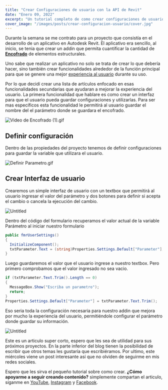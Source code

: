 ```yaml
---
title: "Crear Configuraciones de usuario con la API de Revit"
date: "Enero 09, 2022"
excerpt: "Un tutorial completo de como crear configuraciones de usuario."
cover_image: "/images/posts/crear-configuracion-usuario/cover.jpg"
---
```


Durante la semana se me contrato para un proyecto que consistía en el desarrollo de un aplicativo en Autodesk Revit. El aplicativo era sencillo, al inicio, se tenia que crear un addin que permita cuantificar la cantidad de **[Encofrado](https://es.wikipedia.org/wiki/Encofrado)** de elementos estructurales.

Uno sabe que realizar un aplicativo no solo se trata de crear lo que debería hacer, sino también crear funcionalidades alrededor de la función principal para que se genere una mejor [experiencia al usuario](https://es.wikipedia.org/wiki/Experiencia_de_usuario) durante su uso.

Por lo que decidí crear una lista de artículos enfocado en esas funcionalidades secundarias que ayudaran a mejorar la experiencia del usuario. La primera funcionalidad que hablare es como crear un interfaz para que el usuario pueda guardar configuraciones y utilizarlas. Para ser mas específicos esta funcionalidad le permitirá al usuario guardar el nombre del el parámetro donde se guardara el encofrado.

![Video de Encofrado (1).gif](/images/posts/crear-configuracion-usuario/video-encofrado.gif)

## Definir configuración

Dentro de las propiedades del proyecto tenemos de definir configuraciones para guardar la variable que utilizara el usuario.

![Definir Parametro.gif](/images/posts/crear-configuracion-usuario/definir-parametro.gif)

## Crear Interfaz de usuario

Crearemos un simple interfaz de usuario con un textbox que permitirá al usuario ingresar el valor del parámetro y dos botones para definir si acepta el cambio o cancela la ejecución del cambio.

![Untitled](/images/posts/crear-configuracion-usuario/user-interface.png)

Dentro del código del formulario recuperamos el valor actual de la variable Parámetro al iniciar nuestro formulario

```csharp
public fmrUserSettings()
{
  InitializeComponent();
  txtParameter.Text = (string)Properties.Settings.Default["Parameter"];
}
```

Luego guardaremos el valor que el usuario ingrese a nuestro textbox. Pero primero comprobamos que el valor ingresado no sea vacio.

```csharp
if (txtParameter.Text.Trim().Length == 0)
{
  MessageBox.Show("Escriba un parametro");
  return;
}
Properties.Settings.Default["Parameter"] = txtParameter.Text.Trim();
```

Eso seria toda la configuración necesaria para nuestro addin que mejora por mucho la experiencia del usuario, permitiéndole configurar el parámetro donde guardar su información.

![Untitled](/images/posts/crear-configuracion-usuario/exito.webp)

Este es un articulo super corto, espero que les sea de utilidad para sus próximos proyectos. En la parte inferior del blog tienen la posibilidad de escribir que otros temas les gustaría que escribiéramos. Por ultimo, este miércoles viene un post interesante así que no olviden de seguirme en mis redes sociales.

Espero que les sirva el pequeño tutorial sobre como crear. **¿Cómo apoyarme a seguir creando contenido?** simplemente compartan el articulo, síganme en [YouTube](https://www.youtube.com/c/RiversCode), [Instagram](https://www.instagram.com/rivers_code/) y [Facebook](https://www.facebook.com/LambdaInnovacion/).
